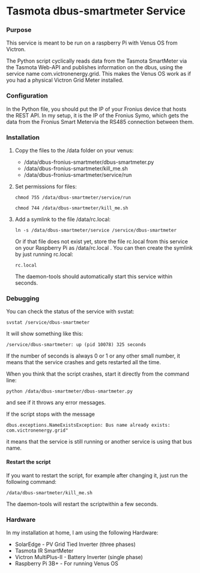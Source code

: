 # Tasmota dbus-smartmeter Service

### Purpose

This service is meant to be run on a raspberry Pi with Venus OS from Victron.

The Python script cyclically reads data from the Tasmota SmartMeter via the Tasmota Web-API and publishes information on the dbus, using the service name com.victronenergy.grid. This makes the Venus OS work as if you had a physical Victron Grid Meter installed.

### Configuration

In the Python file, you should put the IP of your Fronius device that hosts the REST API. In my setup, it is the IP of the Fronius Symo, which gets the data from the Fronius Smart Metervia the RS485 connection between them.

### Installation

1. Copy the files to the /data folder on your venus:

   - /data/dbus-fronius-smartmeter/dbus-smartmeter.py
   - /data/dbus-fronius-smartmeter/kill_me.sh
   - /data/dbus-fronius-smartmeter/service/run

2. Set permissions for files:

   `chmod 755 /data/dbus-smartmeter/service/run`

   `chmod 744 /data/dbus-smartmeter/kill_me.sh`

3. Add a symlink to the file /data/rc.local:

   `ln -s /data/dbus-smartmeter/service /service/dbus-smartmeter`

   Or if that file does not exist yet, store the file rc.local from this service on your Raspberry Pi as /data/rc.local .
   You can then create the symlink by just running rc.local:
  
   `rc.local`

   The daemon-tools should automatically start this service within seconds.

### Debugging

You can check the status of the service with svstat:

`svstat /service/dbus-smartmeter`

It will show something like this:

`/service/dbus-smartmeter: up (pid 10078) 325 seconds`

If the number of seconds is always 0 or 1 or any other small number, it means that the service crashes and gets restarted all the time.

When you think that the script crashes, start it directly from the command line:

`python /data/dbus-smartmeter/dbus-smartmeter.py`

and see if it throws any error messages.

If the script stops with the message

`dbus.exceptions.NameExistsException: Bus name already exists: com.victronenergy.grid"`

it means that the service is still running or another service is using that bus name.

#### Restart the script

If you want to restart the script, for example after changing it, just run the following command:

`/data/dbus-smartmeter/kill_me.sh`

The daemon-tools will restart the scriptwithin a few seconds.

### Hardware

In my installation at home, I am using the following Hardware:

- SolarEdge - PV Grid Tied Inverter (three phases)
- Tasmota IR SmartMeter
- Victron MultiPlus-II - Battery Inverter (single phase)
- Raspberry Pi 3B+ - For running Venus OS

